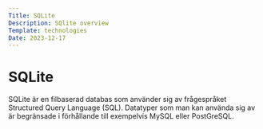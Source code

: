 ```yaml
---
Title: SQLite
Description: SQlite overview
Template: technologies
Date: 2023-12-17
---
```


SQLite
==========================

SQLite är en filbaserad databas som använder sig av frågespråket Structured Query Language (SQL). Datatyper som man kan använda sig av är begränsade i förhållande till exempelvis MySQL eller PostGreSQL.

